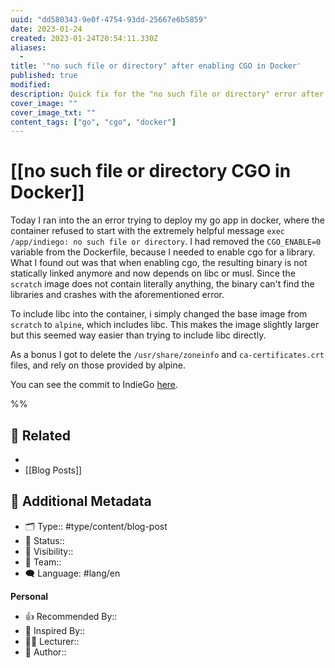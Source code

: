```yaml
---
uuid: "dd580343-9e0f-4754-93dd-25667e6b5859"
date: 2023-01-24
created: 2023-01-24T20:54:11.330Z
aliases:
  -
title: '"no such file or directory" after enabling CGO in Docker'
published: true
modified:
description: Quick fix for the "no such file or directory" error after enabling CGO, when running in a scratch docker image.
cover_image: ""
cover_image_txt: ""
content_tags: ["go", "cgo", "docker"]
---
```


# [[no such file or directory CGO in Docker]]

Today I ran into the an error trying to deploy my go app in docker, where the container refused to start with the extremely helpful message `exec /app/indiego: no such file or directory`. I had removed the `CGO_ENABLE=0` variable from the Dockerfile, because I needed to enable cgo for a library. What I found out was that when enabling cgo, the resulting binary is not statically linked anymore and now depends on libc or musl. Since the `scratch` image does not contain literally anything, the binary can't find the libraries and crashes with the aforementioned error.

To include libc into the container, i simply changed the base image from `scratch` to `alpine`, which includes libc. This makes the image slightly larger but this seemed way easier than trying to include libc directly.

As a bonus I got to delete the `/usr/share/zoneinfo` and `ca-certificates.crt` files, and rely on those provided by alpine.

You can see the commit to IndieGo [here](https://github.com/Tiim/IndieGo/commit/63968814de7e39f295386bf398b583aa8bf0411c).

%%

## 📎 Related

-
- [[Blog Posts]]

## 📇 Additional Metadata

- 🗂 Type:: #type/content/blog-post
- 📝 Status::
- 🔐 Visibility::
- 👥 Team::
- 🗨 Language: #lang/en

**Personal**

- 👍 Recommended By::
- 🔮 Inspired By::
- 👨‍🎓 Lecturer::
- 📕 Author::
